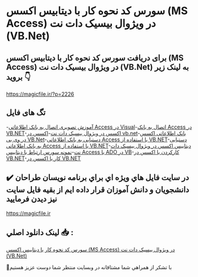 # سورس کد نحوه کار با دیتابیس اکسس (MS Access) در ویژوال بیسیک دات نت (VB.Net)

## برای دریافت سورس کد نحوه کار با دیتابیس اکسس (MS Access) در ویژوال بیسیک دات نت (VB.Net) به لینک زیر بروید 👇

https://magicfile.ir/?p=2226

## تگ های فایل

-[آموزش تصویری اتصال به بانک اطلاعاتی Access در Visual](https://magicfile.ir/product/%d8%b3%d9%88%d8%b1%d8%b3-%d9%88-%da%a9%d8%af-%d8%af%db%8c%d8%aa%d8%a7%d8%a8%db%8c%d8%b3-%d8%a7%da%a9%d8%b3%d8%b3-%d8%af%d8%b1-%d9%88%db%8c%da%98%d9%88%d8%a7%d9%84-%d8%a8%db%8c%d8%b3%db%8c%da%a9-%d8%af%d8%a7%d8%aa-%d9%86%d8%aa/)-[اتصال به بانک Access در VB.NET](https://magicfile.ir/product/%d8%b3%d9%88%d8%b1%d8%b3-%d9%88-%da%a9%d8%af-%d8%af%db%8c%d8%aa%d8%a7%d8%a8%db%8c%d8%b3-%d8%a7%da%a9%d8%b3%d8%b3-%d8%af%d8%b1-%d9%88%db%8c%da%98%d9%88%d8%a7%d9%84-%d8%a8%db%8c%d8%b3%db%8c%da%a9-%d8%af%d8%a7%d8%aa-%d9%86%d8%aa/)-[اکسس در ویژوال بیسیک دات نت](https://magicfile.ir/product/%d8%b3%d9%88%d8%b1%d8%b3-%d9%88-%da%a9%d8%af-%d8%af%db%8c%d8%aa%d8%a7%d8%a8%db%8c%d8%b3-%d8%a7%da%a9%d8%b3%d8%b3-%d8%af%d8%b1-%d9%88%db%8c%da%98%d9%88%d8%a7%d9%84-%d8%a8%db%8c%d8%b3%db%8c%da%a9-%d8%af%d8%a7%d8%aa-%d9%86%d8%aa/)-[اکسس در vb.net](https://magicfile.ir/product/%d8%b3%d9%88%d8%b1%d8%b3-%d9%88-%da%a9%d8%af-%d8%af%db%8c%d8%aa%d8%a7%d8%a8%db%8c%d8%b3-%d8%a7%da%a9%d8%b3%d8%b3-%d8%af%d8%b1-%d9%88%db%8c%da%98%d9%88%d8%a7%d9%84-%d8%a8%db%8c%d8%b3%db%8c%da%a9-%d8%af%d8%a7%d8%aa-%d9%86%d8%aa/)-[بانک اطلاعاتی اکسس در وی بی VB.Net](https://magicfile.ir/product/%d8%b3%d9%88%d8%b1%d8%b3-%d9%88-%da%a9%d8%af-%d8%af%db%8c%d8%aa%d8%a7%d8%a8%db%8c%d8%b3-%d8%a7%da%a9%d8%b3%d8%b3-%d8%af%d8%b1-%d9%88%db%8c%da%98%d9%88%d8%a7%d9%84-%d8%a8%db%8c%d8%b3%db%8c%da%a9-%d8%af%d8%a7%d8%aa-%d9%86%d8%aa/)-[دستيابی به بانک اطلاعاتی Access با استفاده از VB.NET](https://magicfile.ir/product/%d8%b3%d9%88%d8%b1%d8%b3-%d9%88-%da%a9%d8%af-%d8%af%db%8c%d8%aa%d8%a7%d8%a8%db%8c%d8%b3-%d8%a7%da%a9%d8%b3%d8%b3-%d8%af%d8%b1-%d9%88%db%8c%da%98%d9%88%d8%a7%d9%84-%d8%a8%db%8c%d8%b3%db%8c%da%a9-%d8%af%d8%a7%d8%aa-%d9%86%d8%aa/)-[دستیابی به بانک اطلاعاتی Access با استفاده از VB.NET](https://magicfile.ir/product/%d8%b3%d9%88%d8%b1%d8%b3-%d9%88-%da%a9%d8%af-%d8%af%db%8c%d8%aa%d8%a7%d8%a8%db%8c%d8%b3-%d8%a7%da%a9%d8%b3%d8%b3-%d8%af%d8%b1-%d9%88%db%8c%da%98%d9%88%d8%a7%d9%84-%d8%a8%db%8c%d8%b3%db%8c%da%a9-%d8%af%d8%a7%d8%aa-%d9%86%d8%aa/)-[دیتابیس اکسس در ویژوال بیسیک دات نت](https://magicfile.ir/product/%d8%b3%d9%88%d8%b1%d8%b3-%d9%88-%da%a9%d8%af-%d8%af%db%8c%d8%aa%d8%a7%d8%a8%db%8c%d8%b3-%d8%a7%da%a9%d8%b3%d8%b3-%d8%af%d8%b1-%d9%88%db%8c%da%98%d9%88%d8%a7%d9%84-%d8%a8%db%8c%d8%b3%db%8c%da%a9-%d8%af%d8%a7%d8%aa-%d9%86%d8%aa/)-[نمونه سورس ارتباط با دیتابیس Access با ADO در  VB](https://magicfile.ir/product/%d8%b3%d9%88%d8%b1%d8%b3-%d9%88-%da%a9%d8%af-%d8%af%db%8c%d8%aa%d8%a7%d8%a8%db%8c%d8%b3-%d8%a7%da%a9%d8%b3%d8%b3-%d8%af%d8%b1-%d9%88%db%8c%da%98%d9%88%d8%a7%d9%84-%d8%a8%db%8c%d8%b3%db%8c%da%a9-%d8%af%d8%a7%d8%aa-%d9%86%d8%aa/)-[کارکردن با اکسس در VB.NET](https://magicfile.ir/product/%d8%b3%d9%88%d8%b1%d8%b3-%d9%88-%da%a9%d8%af-%d8%af%db%8c%d8%aa%d8%a7%d8%a8%db%8c%d8%b3-%d8%a7%da%a9%d8%b3%d8%b3-%d8%af%d8%b1-%d9%88%db%8c%da%98%d9%88%d8%a7%d9%84-%d8%a8%db%8c%d8%b3%db%8c%da%a9-%d8%af%d8%a7%d8%aa-%d9%86%d8%aa/)-[کار با اکسس در VB.NET](https://magicfile.ir/product/%d8%b3%d9%88%d8%b1%d8%b3-%d9%88-%da%a9%d8%af-%d8%af%db%8c%d8%aa%d8%a7%d8%a8%db%8c%d8%b3-%d8%a7%da%a9%d8%b3%d8%b3-%d8%af%d8%b1-%d9%88%db%8c%da%98%d9%88%d8%a7%d9%84-%d8%a8%db%8c%d8%b3%db%8c%da%a9-%d8%af%d8%a7%d8%aa-%d9%86%d8%aa/)

## ✔️ در سايت فايل هاي ويژه اي براي برنامه نويسان طراحان دانشجويان و دانش آموزان قرار داده ايم از بقيه فايل سايت نيز ديدن فرماييد

https://magicfile.ir


## لينک دانلود اصلي 📥 :

[سورس کد نحوه کار با دیتابیس اکسس (MS Access) در ویژوال بیسیک دات نت (VB.Net)](https://magicfile.ir/product/%d8%b3%d9%88%d8%b1%d8%b3-%d9%88-%da%a9%d8%af-%d8%af%db%8c%d8%aa%d8%a7%d8%a8%db%8c%d8%b3-%d8%a7%da%a9%d8%b3%d8%b3-%d8%af%d8%b1-%d9%88%db%8c%da%98%d9%88%d8%a7%d9%84-%d8%a8%db%8c%d8%b3%db%8c%da%a9-%d8%af%d8%a7%d8%aa-%d9%86%d8%aa/) 


🙏با تشکر از همراهي شما مشتاقانه در وبسایت منتظر شما دوست عزیز هستیم

